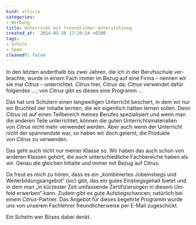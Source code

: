 ```yaml
---
kind: article
categories:
- Werbung
title: Unterricht mit freund­licher Unter­stützung
created_at: '2014-05-26 17:20:14 +0200'
tags:
- Schule
- Spam
cleaned?: false
---
```


In den letzten anderthalb bis zwei Jahren, die ich in der Berufsschule
ver­brachte, wurde in einem Fach immer im Bezug auf eine Firma – nennen
wir sie mal *Citrus* – unterrichtet. *Citrus* hier, *Citrus* da;
*Citrus* verwendet dafür folgendes …; von *Citrus* gibt es dieses eine
Programm …

Das hat uns Schülern einen langweiligen Unterricht beschert, in dem wir
nur ein Bruchteil der Inhalte lernten, die wir eigentlich hätten lernen
sollen. Denn *Citrus* ist auf einen Teilbereich meines Berufes
spezialisiert und wenn man die anderen Teile unterrichtet, können die
guten Unterrichts­materialien von *Citrus* nicht mehr verwendet werden.
Aber auch wenn der Unterricht nicht der spannendste war, so haben wir
doch gelernt, die Produkte von *Citrus* zu verwenden.

Das geht auch nicht nur meiner Klasse so. Wir haben das auch schon von
anderen Klassen gehört, die auch unterschiedliche Fachbereiche haben als
wir. Genau die gleichen Inhalte und immer mit Bezug auf Citrus.

Da freut es mich zu hören, dass es ein „kombiniertes Jobeinstiegs und
Weiter­bildungsangebot“ (sic) gibt, das ein gutes Einstiegsgehalt bietet
und in dem man „in kürzester Zeit umfassende Zertifizierungen in diesem
Um­feld erwerben“ kann. Zudem gibt es gute Aufstiegschancen; natürlich
bei einem *Citrus*-Partner. Das Angebot für dieses begehrte Programm
wurde uns von unserem Fachlehrer freundlicherweise per E-Mail
zugeschickt.

Ein Schelm wer Böses dabei denkt.
